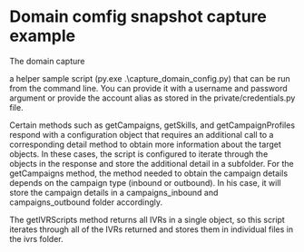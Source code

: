 # Domain comfig snapshot capture example

The domain capture 

a helper sample script (py.exe .\capture_domain_config.py) that can be run from the command line. You can provide it with a username and password argument or provide the account alias as stored in the private/credentials.py file.  

Certain methods such as getCampaigns, getSkills, and getCampaignProfiles respond with a configuration object that requires an additional call to a corresponding detail method to obtain more information about the target objects.  In these cases, the script is configured to iterate through the objects in the response and store the additional detail in a subfolder.  For the getCampaigns method, the method needed to obtain the campaign details depends on the campaign type (inbound or outbound).  In his case, it will store the campaign details in a campaigns_inbound and campaigns_outbound folder accordingly.  

The getIVRScripts method returns all IVRs in a single object, so this script iterates through all of the IVRs returned and stores them in individual files in the ivrs folder.  
